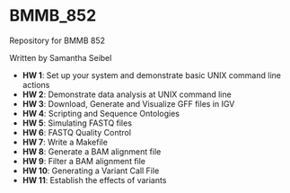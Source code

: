# BMMB_852
Repository for BMMB 852 

Written by Samantha Seibel

- **HW 1**: Set up your system and demonstrate basic UNIX command line actions
- **HW 2**: Demonstrate data analysis at UNIX command line
- **HW 3**: Download, Generate and Visualize GFF files in IGV
- **HW 4**: Scripting and Sequence Ontologies 
- **HW 5**: Simulating FASTQ files 
- **HW 6**: FASTQ Quality Control 
- **HW 7**: Write a Makefile
- **HW 8**: Generate a BAM alignment file
- **HW 9**: Filter a BAM alignment file
- **HW 10**: Generating a Variant Call File
- **HW 11**: Establish the effects of variants
